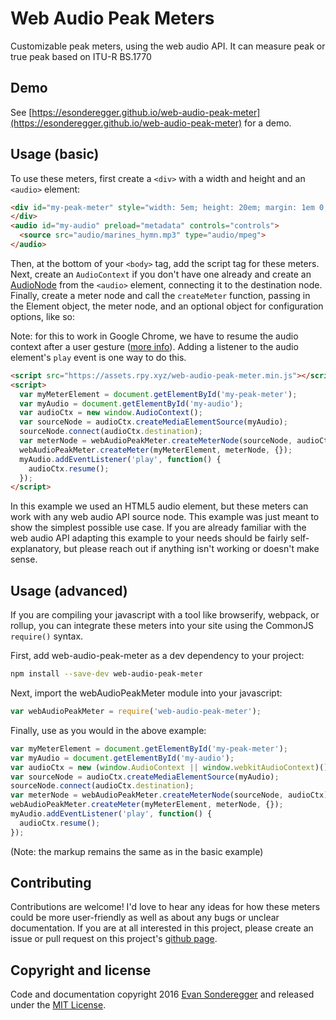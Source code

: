 # Web Audio Peak Meters

Customizable peak meters, using the web audio API. It can measure peak or true peak based on ITU-R BS.1770

## Demo

See [https://esonderegger.github.io/web-audio-peak-meter](https://esonderegger.github.io/web-audio-peak-meter) for a demo.

## Usage (basic)

To use these meters, first create a `<div>` with a width and height and an `<audio>` element:
```html
<div id="my-peak-meter" style="width: 5em; height: 20em; margin: 1em 0;">
</div>
<audio id="my-audio" preload="metadata" controls="controls">
  <source src="audio/marines_hymn.mp3" type="audio/mpeg">
</audio>
```

Then, at the bottom of your `<body>` tag, add the script tag for these meters. Next, create an `AudioContext` if you don't have one already and create an [AudioNode](https://developer.mozilla.org/en-US/docs/Web/API/AudioNode) from the `<audio>` element, connecting it to the destination node. Finally, create a meter node and call the `createMeter` function, passing in the Element object, the meter node, and an optional object for configuration options, like so:

Note: for this to work in Google Chrome, we have to resume the audio context after a user gesture ([more info](https://developers.google.com/web/updates/2017/09/autoplay-policy-changes#webaudio)). Adding a listener to the audio element's `play` event is one way to do this.
```html
<script src="https://assets.rpy.xyz/web-audio-peak-meter.min.js"></script>
<script>
  var myMeterElement = document.getElementById('my-peak-meter');
  var myAudio = document.getElementById('my-audio');
  var audioCtx = new window.AudioContext();
  var sourceNode = audioCtx.createMediaElementSource(myAudio);
  sourceNode.connect(audioCtx.destination);
  var meterNode = webAudioPeakMeter.createMeterNode(sourceNode, audioCtx);
  webAudioPeakMeter.createMeter(myMeterElement, meterNode, {});
  myAudio.addEventListener('play', function() {
    audioCtx.resume();
  });
</script>
```

In this example we used an HTML5 audio element, but these meters can work with any web audio API source node. This example was just meant to show the simplest possible use case. If you are already familiar with the web audio API adapting this example to your needs should be fairly self-explanatory, but please reach out if anything isn't working or doesn't make sense.

## Usage (advanced)

If you are compiling your javascript with a tool like browserify, webpack, or rollup, you can integrate these meters into your site using the CommonJS `require()` syntax.

First, add web-audio-peak-meter as a dev dependency to your project:

```bash
npm install --save-dev web-audio-peak-meter
```

Next, import the webAudioPeakMeter module into your javascript:
```js
var webAudioPeakMeter = require('web-audio-peak-meter');
```

Finally, use as you would in the above example:
```js
var myMeterElement = document.getElementById('my-peak-meter');
var myAudio = document.getElementById('my-audio');
var audioCtx = new (window.AudioContext || window.webkitAudioContext)();
var sourceNode = audioCtx.createMediaElementSource(myAudio);
sourceNode.connect(audioCtx.destination);
var meterNode = webAudioPeakMeter.createMeterNode(sourceNode, audioCtx);
webAudioPeakMeter.createMeter(myMeterElement, meterNode, {});
myAudio.addEventListener('play', function() {
  audioCtx.resume();
});
```

(Note: the markup remains the same as in the basic example)

## Contributing

Contributions are welcome! I'd love to hear any ideas for how these meters could be more user-friendly as well as about any bugs or unclear documentation. If you are at all interested in this project, please create an issue or pull request on this project's [github page](https://github.com/esonderegger/web-audio-peak-meter).

## Copyright and license

Code and documentation copyright 2016 [Evan Sonderegger](https://rpy.xyz) and released under the [MIT License](https://github.com/esonderegger/web-audio-peak-meter/blob/master/LICENSE).
